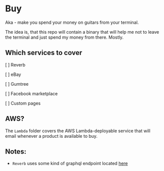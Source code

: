 # Buy

Aka - make you spend your money on guitars from your terminal.

The idea is, that this repo will contain a binary that will help me not to leave the terminal and just spend my money from there. Mostly.

## Which services to cover

[ ] Reverb

[ ] eBay

[ ] Gumtree

[ ] Facebook marketplace

[ ] Custom pages

## AWS?

The `Lambda` folder covers the AWS Lambda-deployable service that will email whenever a product is available to buy.

## Notes:

* `Reverb` uses some kind of graphql endpoint located [here](https://rql.reverb.com/graphql)
